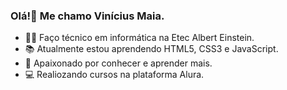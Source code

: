 ### Olá!👋 Me chamo Vinícius Maia.

- 👨‍💻 Faço técnico em informática na Etec Albert Einstein.
- 📚 Atualmente estou aprendendo HTML5, CSS3 e JavaScript.
- 🤩 Apaixonado por conhecer e aprender mais.
- 💻 Realiozando cursos na plataforma Alura.


